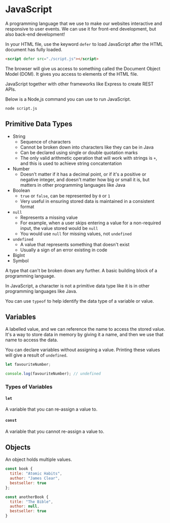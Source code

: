 # JavaScript

A programming language that we use to make our websites interactive and responsive to user events. We can use it for front-end development, but also back-end development!

In your HTML file, use the keyword `defer` to load JavaScript after the HTML document has fully loaded.

```html
<script defer src="./script.js"></script>
```

The browser will give us access to something called the Document Object Model (DOM). It gives you access to elements of the HTML file.

JavaScript together with other frameworks like Express to create REST APIs.

Below is a Node,js command you can use to run JavaScript.

```
node script.js
```

## Primitive Data Types

- String
  - Sequence of characters
  - Cannot be broken down into characters like they can be in Java
  - Can be declared using single or double quotation marks
  - The only valid arithmetic operation that will work with strings is `+`, and this is used to achieve string concatentation
- Number
  - Doesn't matter if it has a decimal point, or if it's a positive or negative integer, and doesn't matter how big or small it is, but matters in other programming languages like Java
- Boolean
  - `true` or `false`, can be represented by `0` or `1`
  - Very useful in ensuring stored data is maintained in a consistent format
- `null`
  - Represents a missing value
  - For example, when a user skips entering a value for a non-required input, the value stored would be `null`
  - You would use `null` for missing values, not `undefined`
- `undefined`
  - A value that represents something that doesn't exist
  - Usually a sign of an error existing in code
- BigInt
- Symbol

A type that can't be broken down any further. A basic building block of a programming language.

In JavaScript, a character is not a primitive data type like it is in other programming languages like Java.

You can use `typeof` to help identify the data type of a variable or value.

## Variables

A labelled value, and we can reference the name to access the stored value. It's a way to store data in memory by giving it a name, and then we use that name to access the data.

You can declare variables without assigning a value. Printing these values will give a result of `undefined`.

```javascript
let favouriteNumber;

console.log(favouriteNumber); // undefined
```

### Types of Variables

#### `let`

A variable that you can re-assign a value to.

#### `const`

A variable that you cannot re-assign a value to.

## Objects

An object holds multiple values.

```javascript
const book {
  title: "Atomic Habits",
  author: "James Clear",
  bestseller: true
};

const anotherBook {
  title: "The Bible",
  author: null,
  bestseller: true
}
```
